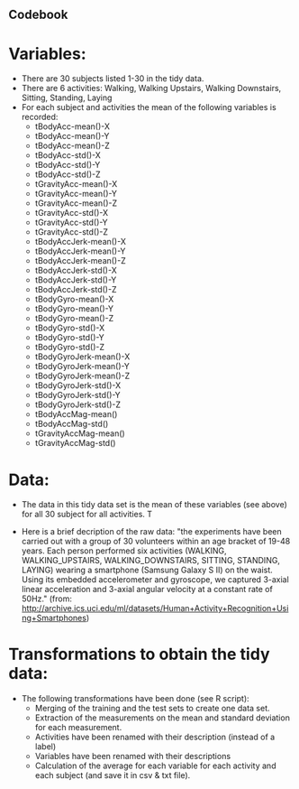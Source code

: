 ## Codebook

# Variables:

* There are 30 subjects listed 1-30 in the tidy data.
* There are 6 activities: Walking, Walking Upstairs, Walking Downstairs, Sitting, Standing, Laying
* For each subject and activities the  mean of the following variables is recorded:
	- tBodyAcc-mean()-X
	- tBodyAcc-mean()-Y
	- tBodyAcc-mean()-Z
	- tBodyAcc-std()-X
	- tBodyAcc-std()-Y
	- tBodyAcc-std()-Z
	- tGravityAcc-mean()-X
	- tGravityAcc-mean()-Y
	- tGravityAcc-mean()-Z
	- tGravityAcc-std()-X
	- tGravityAcc-std()-Y
	- tGravityAcc-std()-Z
	- tBodyAccJerk-mean()-X
	- tBodyAccJerk-mean()-Y
	- tBodyAccJerk-mean()-Z
	- tBodyAccJerk-std()-X
	- tBodyAccJerk-std()-Y
	- tBodyAccJerk-std()-Z
	- tBodyGyro-mean()-X
	- tBodyGyro-mean()-Y
	- tBodyGyro-mean()-Z
	- tBodyGyro-std()-X
	- tBodyGyro-std()-Y
	- tBodyGyro-std()-Z
	- tBodyGyroJerk-mean()-X
	- tBodyGyroJerk-mean()-Y
	- tBodyGyroJerk-mean()-Z
	- tBodyGyroJerk-std()-X
	- tBodyGyroJerk-std()-Y
	- tBodyGyroJerk-std()-Z
	- tBodyAccMag-mean()
	- tBodyAccMag-std()
	- tGravityAccMag-mean()
	- tGravityAccMag-std()



# Data:
* The data in this tidy data set is the mean of these variables (see above) for all 30 subject for all activities. T

* Here is a brief decription of the raw data: "the experiments have been carried out with a group of 30 volunteers within an age bracket of 19-48 years. Each person performed six activities (WALKING, WALKING_UPSTAIRS, WALKING_DOWNSTAIRS, SITTING, STANDING, LAYING) wearing a smartphone (Samsung Galaxy S II) on the waist. Using its embedded accelerometer and gyroscope, we captured 3-axial linear acceleration and 3-axial angular velocity at a constant rate of 50Hz." (from: http://archive.ics.uci.edu/ml/datasets/Human+Activity+Recognition+Using+Smartphones)



# Transformations to obtain the tidy data:
* The following transformations have been done (see R script):
    - Merging of the training and the test sets to create one data set.
    - Extraction of the measurements on the mean and standard deviation for each measurement. 
    - Activities have been renamed with their description (instead of a label)
    - Variables have been renamed with their descriptions
    - Calculation of the average for each variable for each activity and each subject (and save it in csv & txt file). 
